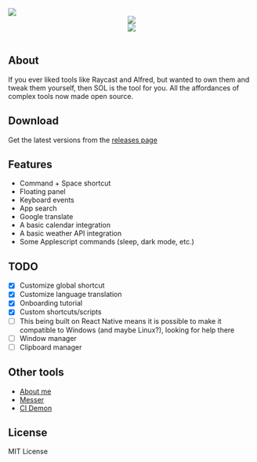 <img src="https://raw.githubusercontent.com/ospfranco/sol/main/header.png" align="center"/>

<br/>
<div align="center">
  <a align="center" href="https://github.com/ospfranco?tab=followers">
    <img src="https://img.shields.io/github/followers/ospfranco?label=Follow%20%40ospfranco&style=social" />
  </a>
  <br />
  <a align="center" href="https://twitter.com/ospfranco">
    <img src="https://img.shields.io/twitter/follow/ospfranco?label=Follow%20%40ospfranco&style=social" />
  </a>
</div>

<br/>

## About

If you ever liked tools like Raycast and Alfred, but wanted to own them and tweak them yourself, then SOL is the tool for you. All the affordances of complex tools now made open source.

## Download

Get the latest versions from the [releases page](https://github.com/ospfranco/sol/releases)

## Features

- Command + Space shortcut
- Floating panel
- Keyboard events
- App search
- Google translate
- A basic calendar integration
- A basic weather API integration
- Some Applescript commands (sleep, dark mode, etc.)

## TODO

- [x] Customize global shortcut
- [x] Customize language translation
- [x] Onboarding tutorial
- [x] Custom shortcuts/scripts
- [ ] This being built on React Native means it is possible to make it compatible to Windows (and maybe Linux?), looking for help there
- [ ] Window manager
- [ ] Clipboard manager

## Other tools

- [About me](https://ospfranco.com)
- [Messer](https://messerapp.cc)
- [CI Demon](https://cidemon.com)

## License

MIT License

